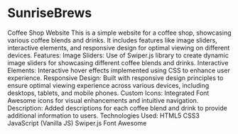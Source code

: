# SunriseBrews
Coffee Shop Website
This is a simple website for a coffee shop, showcasing various coffee blends and drinks. It includes features like image sliders, interactive elements, and responsive design for optimal viewing on different devices.
Features:
Image Sliders: Use of Swiper.js library to create dynamic image sliders for showcasing different coffee blends and drinks.
Interactive Elements: Interactive hover effects implemented using CSS to enhance user experience.
Responsive Design: Built with responsive design principles to ensure optimal viewing experience across various devices, including desktops, tablets, and mobile phones.
Custom Icons: Integrated Font Awesome icons for visual enhancements and intuitive navigation.
Description: Added descriptions for each coffee blend and drink to provide additional information to users.
Technologies Used:
HTML5
CSS3
JavaScript (Vanilla JS)
Swiper.js
Font Awesome
